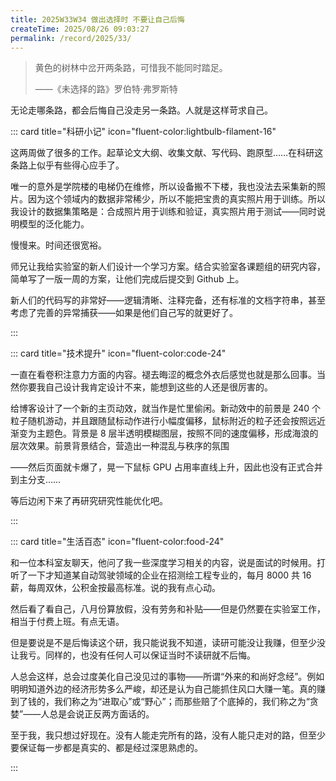 ```yaml
---
title: 2025W33W34 做出选择时 不要让自己后悔
createTime: 2025/08/26 09:03:27
permalink: /record/2025/33/
---
```


> 黄色的树林中岔开两条路，可惜我不能同时踏足。
>
> ——《未选择的路》罗伯特·弗罗斯特

无论走哪条路，都会后悔自己没走另一条路。人就是这样苛求自己。

::: card title="科研小记" icon="fluent-color:lightbulb-filament-16"

这两周做了很多的工作。起草论文大纲、收集文献、写代码、跑原型……在科研这条路上似乎有些得心应手了。

唯一的意外是学院楼的电梯仍在维修，所以设备搬不下楼，我也没法去采集新的照片。因为这个领域内的数据非常稀少，所以不能把宝贵的真实照片用于训练。所以我设计的数据集策略是：合成照片用于训练和验证，真实照片用于测试——同时说明模型的泛化能力。

慢慢来。时间还很宽裕。

师兄让我给实验室的新人们设计一个学习方案。结合实验室各课题组的研究内容，简单写了一版一周的方案，让他们完成后提交到 Github 上。

新人们的代码写的非常好——逻辑清晰、注释完备，还有标准的文档字符串，甚至考虑了完善的异常捕获——如果是他们自己写的就更好了。

:::

::: card title="技术提升" icon="fluent-color:code-24"

一直在看卷积注意力方面的内容。褪去晦涩的概念外衣后感觉也就是那么回事。当然你要我自己设计我肯定设计不来，能想到这些的人还是很厉害的。

给博客设计了一个新的主页动效，就当作是忙里偷闲。新动效中的前景是 240 个粒子随机游动，并且跟随鼠标动作进行小幅度偏移，鼠标附近的粒子还会按照远近渐变为主题色。背景是 8 层半透明模糊图层，按照不同的速度偏移，形成海浪的层次效果。前景背景结合，营造出一种混乱与秩序的氛围

——然后页面就卡爆了，晃一下鼠标 GPU 占用率直线上升，因此也没有正式合并到主分支……

等后边闲下来了再研究研究性能优化吧。

:::

::: card title="生活百态" icon="fluent-color:food-24"

和一位本科室友聊天，他问了我一些深度学习相关的内容，说是面试的时候用。打听了一下才知道某自动驾驶领域的企业在招测绘工程专业的，每月 8000 共 16 薪，每周双休，公积金按最高标准。说的我有点心动。

然后看了看自己，八月份算放假，没有劳务和补贴——但是仍然要在实验室工作，相当于付费上班。有点无语。

但是要说是不是后悔读这个研，我只能说我不知道，读研可能没让我赚，但至少没让我亏。同样的，也没有任何人可以保证当时不读研就不后悔。

人总会这样，总会过度美化自己没见过的事物——所谓“外来的和尚好念经”。例如明明知道外边的经济形势多么严峻，却还是认为自己能抓住风口大赚一笔。真的赚到了钱的，我们称之为“进取心”或“野心”；而那些赔了个底掉的，我们称之为“贪婪”——人总是会说正反两方面话的。

至于我，我只想过好现在。没有人能走完所有的路，没有人能只走对的路，但至少要保证每一步都是真实的、都是经过深思熟虑的。

:::